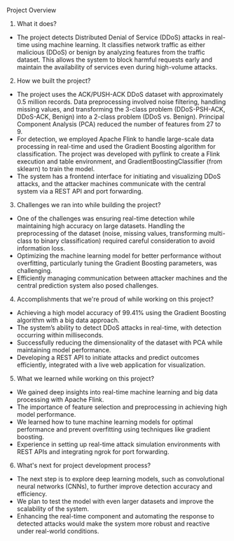 Project Overview 

1. What it does?
- The project detects Distributed Denial of Service (DDoS) attacks in real-time using machine learning. It classifies network traffic as either malicious (DDoS) or benign by analyzing features from the traffic dataset. This allows the system to block harmful requests early and maintain the availability of services even during high-volume attacks.

2. How we built the project?
- The project uses the ACK/PUSH-ACK DDoS dataset with approximately 0.5 million records. Data preprocessing involved noise filtering, handling missing values, and transforming the 3-class problem (DDoS-PSH-ACK, DDoS-ACK, Benign) into a 2-class problem (DDoS vs. Benign). Principal Component Analysis (PCA) reduced the number of features from 27 to 9.
- For detection, we employed Apache Flink to handle large-scale data processing in real-time and used the Gradient Boosting algorithm for classification. The project was developed with pyflink to create a Flink execution and table environment, and GradientBoostingClassifier (from sklearn) to train the model.
- The system has a frontend interface for initiating and visualizing DDoS attacks, and the attacker machines communicate with the central system via a REST API and port forwarding.

3. Challenges we ran into while building the project?
- One of the challenges was ensuring real-time detection while maintaining high accuracy on large datasets.
Handling the preprocessing of the dataset (noise, missing values, transforming multi-class to binary classification) required careful consideration to avoid information loss.
- Optimizing the machine learning model for better performance without overfitting, particularly tuning the Gradient Boosting parameters, was challenging.
- Efficiently managing communication between attacker machines and the central prediction system also posed challenges.

4. Accomplishments that we're proud of while working on this project?
- Achieving a high model accuracy of 99.41% using the Gradient Boosting algorithm with a big data approach.
- The system’s ability to detect DDoS attacks in real-time, with detection occurring within milliseconds.
- Successfully reducing the dimensionality of the dataset with PCA while maintaining model performance.
- Developing a REST API to initiate attacks and predict outcomes efficiently, integrated with a live web application for visualization.

5. What we learned while working on this project?
- We gained deep insights into real-time machine learning and big data processing with Apache Flink.
- The importance of feature selection and preprocessing in achieving high model performance.
- We learned how to tune machine learning models for optimal performance and prevent overfitting using techniques like gradient boosting.
- Experience in setting up real-time attack simulation environments with REST APIs and integrating ngrok for port forwarding.

6. What's next for project development process?
- The next step is to explore deep learning models, such as convolutional neural networks (CNNs), to further improve detection accuracy and efficiency.
- We plan to test the model with even larger datasets and improve the scalability of the system.
- Enhancing the real-time component and automating the response to detected attacks would make the system more robust and reactive under real-world conditions.
